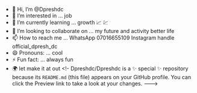- 👋 Hi, I’m @Dpreshdc
- 👀 I’m interested in ... job 
- 🌱 I’m currently learning ... growth 📈 💹 
- 💞️ I’m looking to collaborate on ... my future and activity better life 
- 📫 How to reach me ... WhatsApp 07016655109 Instagram handle official_dpresh_dc
- 😄 Pronouns: ... cool 
- ⚡ Fun fact: ... always fun 
- 🌍 let make it at out 
<!-
Dpreshdc/Dpreshdc is a ✨ special ✨ repository because its `README.md` (this file) appears on your GitHub profile.
You can click the Preview link to take a look at your changes.
--->
